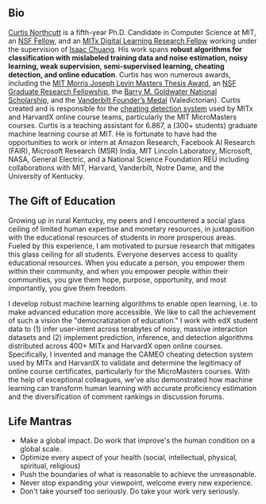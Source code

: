 <!-- # News

### Nov 15, 2017

Looking for [curtisnorthcutt.com](curtisnorthcutt.com)? You are in the right place -- but you've caught me in a transition period. This website will be ready start of 2018.

For now: [Curtis Northcutt's Resume](/resources/pdf/cv.pdf)

### Nov 14, 2017

My [research](research.md) will be added soon. -->

## Bio 

[Curtis Northcutt](curtisnorthcutt.com) is a fifth-year Ph.D. Candidate in Computer Science at MIT, an [NSF Fellow](https://www.fastlane.nsf.gov/grfp/AwardeeList.do?method=loadAwardeeList), and an [MITx Digital Learning Research Fellow](https://odl.mit.edu/about/our-team/curtis-northcutt) working under the supervision of [Isaac Chuang](http://web.mit.edu/physics/people/faculty/chuang_isaac.html). His work spans **robust algorithms for classification with mislabeled training data and noise estimation, noisy learning, weak supervision, semi-supervised learning, cheating detection, and online education**. Curtis has won numerous awards, including the [MIT Morris Joseph Levin Masters Thesis Award](https://www.eecs.mit.edu/news-events/announcements/eecs-celebrates-2015-2016-award-winners), an [NSF Graduate Research Fellowship](https://www.fastlane.nsf.gov/grfp/AwardeeList.do?method=loadAwardeeList), the [Barry M. Goldwater National Scholarship](http://act.org/goldwater/sch-2012.html), and the [Vanderbilt Founder’s Medal](http://news.vanderbilt.edu/2013/05/founders-medalists/) (Valedictorian). Curtis created and is responsible for the [cheating detection system](https://www.insidehighered.com/news/2015/08/26/harvard-mit-researchers-find-mooc-learners-using-multiple-accounts-cheat) used by MITx and HarvardX online course teams, particularly the MIT MicroMasters courses. Curtis is a teaching assistant for 6.867, a (300+ students) graduate machine learning course at MIT. He is fortunate to have had the opportunities to work or intern at Amazon Research, Facebook AI Research (FAIR), Microsoft Research (MSR) India, MIT Lincoln Laboratory, Microsoft, NASA, General Electric, and a National Science Foundation REU including collaborations with MIT, Harvard, Vanderbilt, Notre Dame, and the University of Kentucky.

## The Gift of Education

Growing up in rural Kentucky, my peers and I encountered a social glass ceiling of limited human expertise and monetary resources, in juxtaposition with the educational resources of students in more prosperous areas. Fueled by this experience, I am motivated to pursue research that mitigates this glass ceiling for all students. Everyone deserves access to quality educational resources. When you educate a person, you empower them within their community, and when you empower people within their communities, you give them hope, purpose, opportunity, and most importantly, you give them freedom.

I develop robust machine learning algorithms to enable open learning, i.e. to make advanced education more accessible. We like to call the achievement of such a vision the "democratization of education." I work with edX student data to (1) infer user-intent across terabytes of noisy, massive interaction datasets and (2) implement prediction, inference, and detection algorithms distributed across 400+ MITx and HarvardX open online courses. Specifically, I invented and manage the CAMEO cheating detection system used by MITx and HarvardX to validate and determine the legitimacy of online course certificates, particularly for the MicroMasters courses. With the help of exceptional colleagues, we've also demonstrated how machine learning can transform human learning with accurate proficiency estimation and the diversification of comment rankings in discussion forums.

## Life Mantras

* Make a global impact. Do work that improve's the human condition on a global scale.
* Optimize every aspect of your health (social, intellectual, physical, spiritual, religious)
* Push the boundaries of what is reasonable to achieve the unreasonable.
* Never stop expanding your viewpoint, welcome every new experience.
* Don't take yourself too seriously. Do take your work very seriously. 